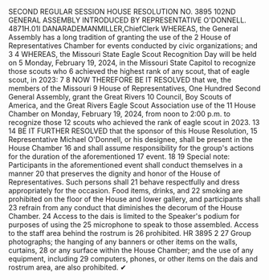 SECOND REGULAR SESSION
HOUSE RESOLUTION NO. 3895
102ND GENERAL ASSEMBLY
INTRODUCED BY REPRESENTATIVE O'DONNELL.
4871H.01I DANARADEMANMILLER,ChiefClerk
WHEREAS, the General Assembly has a long tradition of granting the use of the
2 House of Representatives Chamber for events conducted by civic organizations; and
3
4 WHEREAS, the Missouri State Eagle Scout Recognition Day will be held on
5 Monday, February 19, 2024, in the Missouri State Capitol to recognize those scouts who
6 achieved the highest rank of any scout, that of eagle scout, in 2023:
7
8 NOW THEREFORE BE IT RESOLVED that we, the members of the Missouri
9 House of Representatives, One Hundred Second General Assembly, grant the Great Rivers
10 Council, Boy Scouts of America, and the Great Rivers Eagle Scout Association use of the
11 House Chamber on Monday, February 19, 2024, from noon to 2:00 p.m. to recognize those
12 scouts who achieved the rank of eagle scout in 2023.
13
14 BE IT FURTHER RESOLVED that the sponsor of this House Resolution,
15 Representative Michael O'Donnell, or his designee, shall be present in the House Chamber
16 and shall assume responsibility for the group's actions for the duration of the aforementioned
17 event.
18
19 Special note: Participants in the aforementioned event shall conduct themselves in a manner
20 that preserves the dignity and honor of the House of Representatives. Such persons shall
21 behave respectfully and dress appropriately for the occasion. Food items, drinks, and
22 smoking are prohibited on the floor of the House and lower gallery, and participants shall
23 refrain from any conduct that diminishes the decorum of the House Chamber.
24 Access to the dais is limited to the Speaker's podium for purposes of using the
25 microphone to speak to those assembled. Access to the staff area behind the rostrum is
26 prohibited.
HR 3895 2
27 Group photographs; the hanging of any banners or other items on the walls, curtains,
28 or any surface within the House Chamber; and the use of any equipment, including
29 computers, phones, or other items on the dais and rostrum area, are also prohibited.
✔